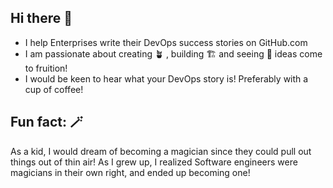 ## Hi there 👋

- I help Enterprises write their DevOps success stories on GitHub.com
- I am passionate about creating 🪴 , building 🏗️ and seeing 👀 ideas come to fruition!
- I would be keen to hear what your DevOps story is! Preferably with a cup of coffee!

## Fun fact: 🪄
As a kid, I would dream of becoming a magician since they could pull out things out of thin air! As I grew up, I realized Software engineers were magicians in their own right, and ended up becoming one!

